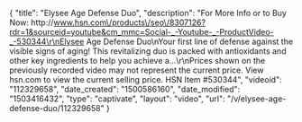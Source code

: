 {
    "title": "Elysee Age Defense Duo",
    "description": "For More Info or to Buy Now: http:\/\/www.hsn.com\/products\/seo\/8307126?rdr=1&sourceid=youtube&cm_mmc=Social-_-Youtube-_-ProductVideo-_-530344\r\nElysee Age Defense Duo\nYour first line of defense against the visible signs of aging! This revitalizing duo is packed with antioxidants and other key ingredients to help you achieve a...\r\nPrices shown on the previously recorded video may not represent the current price.  View hsn.com to view the current selling price. HSN Item #530344",
    "videoid": "112329658",
    "date_created": "1500586160",
    "date_modified": "1503416432",
    "type": "captivate",
    "layout": "video",
    "url": "\/v\/elysee-age-defense-duo\/112329658"
}